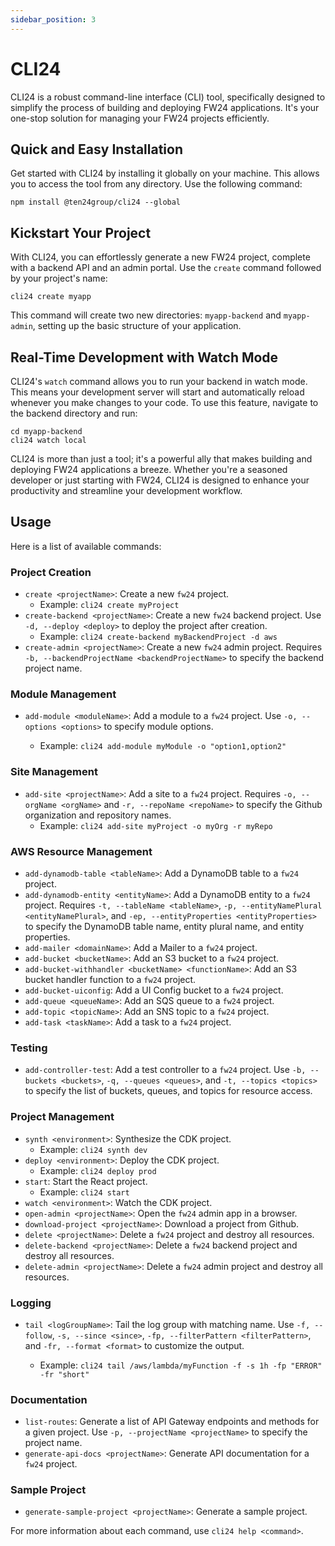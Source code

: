 ```yaml
---
sidebar_position: 3
---
```


# CLI24

CLI24 is a robust command-line interface (CLI) tool, specifically designed to simplify the process of building and deploying FW24 applications. It's your one-stop solution for managing your FW24 projects efficiently.

## Quick and Easy Installation

Get started with CLI24 by installing it globally on your machine. This allows you to access the tool from any directory. Use the following command:

```shell
npm install @ten24group/cli24 --global
```

## Kickstart Your Project

With CLI24, you can effortlessly generate a new FW24 project, complete with a backend API and an admin portal. Use the `create` command followed by your project's name:

```shell
cli24 create myapp
```

This command will create two new directories: `myapp-backend` and `myapp-admin`, setting up the basic structure of your application.

## Real-Time Development with Watch Mode

CLI24's `watch` command allows you to run your backend in watch mode. This means your development server will start and automatically reload whenever you make changes to your code. To use this feature, navigate to the backend directory and run:

```shell
cd myapp-backend
cli24 watch local
```

CLI24 is more than just a tool; it's a powerful ally that makes building and deploying FW24 applications a breeze. Whether you're a seasoned developer or just starting with FW24, CLI24 is designed to enhance your productivity and streamline your development workflow.

## Usage

Here is a list of available commands:

### Project Creation

- `create <projectName>`: Create a new `fw24` project.
  - Example: `cli24 create myProject`
- `create-backend <projectName>`: Create a new `fw24` backend project. Use `-d, --deploy <deploy>` to deploy the project after creation.
  - Example: `cli24 create-backend myBackendProject -d aws`
- `create-admin <projectName>`: Create a new `fw24` admin project. Requires `-b, --backendProjectName <backendProjectName>` to specify the backend project name.

### Module Management

- `add-module <moduleName>`: Add a module to a `fw24` project. Use `-o, --options <options>` to specify module options.

  - Example: `cli24 add-module myModule -o "option1,option2"`

### Site Management

- `add-site <projectName>`: Add a site to a `fw24` project. Requires `-o, --orgName <orgName>` and `-r, --repoName <repoName>` to specify the Github organization and repository names.
  - Example: `cli24 add-site myProject -o myOrg -r myRepo`

### AWS Resource Management

- `add-dynamodb-table <tableName>`: Add a DynamoDB table to a `fw24` project.
- `add-dynamodb-entity <entityName>`: Add a DynamoDB entity to a `fw24` project. Requires `-t, --tableName <tableName>`, `-p, --entityNamePlural <entityNamePlural>`, and `-ep, --entityProperties <entityProperties>` to specify the DynamoDB table name, entity plural name, and entity properties.
- `add-mailer <domainName>`: Add a Mailer to a `fw24` project.
- `add-bucket <bucketName>`: Add an S3 bucket to a `fw24` project.
- `add-bucket-withhandler <bucketName> <functionName>`: Add an S3 bucket handler function to a `fw24` project.
- `add-bucket-uiconfig`: Add a UI Config bucket to a `fw24` project.
- `add-queue <queueName>`: Add an SQS queue to a `fw24` project.
- `add-topic <topicName>`: Add an SNS topic to a `fw24` project.
- `add-task <taskName>`: Add a task to a `fw24` project.

### Testing

- `add-controller-test`: Add a test controller to a `fw24` project. Use `-b, --buckets <buckets>`, `-q, --queues <queues>`, and `-t, --topics <topics>` to specify the list of buckets, queues, and topics for resource access.

### Project Management

- `synth <environment>`: Synthesize the CDK project.
  - Example: `cli24 synth dev`
- `deploy <environment>`: Deploy the CDK project.
  - Example: `cli24 deploy prod`
- `start`: Start the React project.
  - Example: `cli24 start`
- `watch <environment>`: Watch the CDK project.
- `open-admin <projectName>`: Open the `fw24` admin app in a browser.
- `download-project <projectName>`: Download a project from Github.
- `delete <projectName>`: Delete a `fw24` project and destroy all resources.
- `delete-backend <projectName>`: Delete a `fw24` backend project and destroy all resources.
- `delete-admin <projectName>`: Delete a `fw24` admin project and destroy all resources.

### Logging

- `tail <logGroupName>`: Tail the log group with matching name. Use `-f, --follow`, `-s, --since <since>`, `-fp, --filterPattern <filterPattern>`, and `-fr, --format <format>` to customize the output.

  - Example: `cli24 tail /aws/lambda/myFunction -f -s 1h -fp "ERROR" -fr "short"`

### Documentation

- `list-routes`: Generate a list of API Gateway endpoints and methods for a given project. Use `-p, --projectName <projectName>` to specify the project name.
- `generate-api-docs <projectName>`: Generate API documentation for a `fw24` project.

### Sample Project

- `generate-sample-project <projectName>`: Generate a sample project.

For more information about each command, use `cli24 help <command>`.
